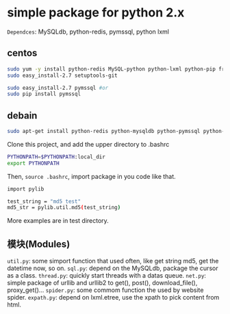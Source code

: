 # simple package for python 2.x

`Dependces`: MySQLdb, python-redis, pymssql, python lxml

## centos
```bash
sudo yum -y install python-redis MySQL-python python-lxml python-pip freetds-devel
sudo easy_install-2.7 setuptools-git

sudo easy_install-2.7 pymssql #or
sudo pip install pymssql
```

## debain
```bash
sudo apt-get install python-redis python-mysqldb python-pymssql python-lxml
```

Clone this project, and add the upper directory to .bashrc
```bash
PYTHONPATH=$PYTHONPATH:local_dir
export PYTHONPATH
```
Then, `source .bashrc`, import package in you code like that.
```bash
import pylib

test_string = "md5 test"
md5_str = pylib.util.md5(test_string)
```
More examples are in test directory.

## 模块(Modules)
`util.py`: some simport function that used often, like get string md5, get the datetime now, so on.
`sql.py`: depend on the MySQLdb,  package the cursor as a class.
`thread.py`: quickly start threads with a datas queue.
`net.py`: simple package of urllib and urllib2 to get(), post(), download_file(), proxy_get()...
`spider.py`: some commom function the used by website spider.
`expath.py`: depend on lxml.etree, use the xpath to pick content from html.
